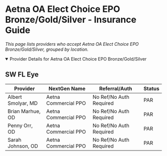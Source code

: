 # Aetna OA Elect Choice EPO Bronze/Gold/Silver - Insurance Guide

*This page lists providers who accept Aetna OA Elect Choice EPO Bronze/Gold/Silver, grouped by location.*

<details open><summary>Provider Details for Aetna OA Elect Choice EPO Bronze/Gold/Silver</summary>

## SW FL Eye

| Provider | NextGen Name | Referral/Auth | Status |
|----------|-------------|--------------|--------|
| Albert Smolyar, MD | Aetna Commercial PPO | No Ref/No Auth Required | PAR |
| Brian Marhue, OD | Aetna Commercial PPO | No Ref/No Auth Required | PAR |
| Penny Orr, OD | Aetna Commercial PPO | No Ref/No Auth Required | PAR |
| Sarah Johnson, OD | Aetna Commercial PPO | No Ref/No Auth Required | PAR |

</details>

